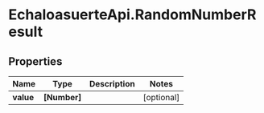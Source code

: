 # EchaloasuerteApi.RandomNumberResult

## Properties
Name | Type | Description | Notes
------------ | ------------- | ------------- | -------------
**value** | **[Number]** |  | [optional] 


